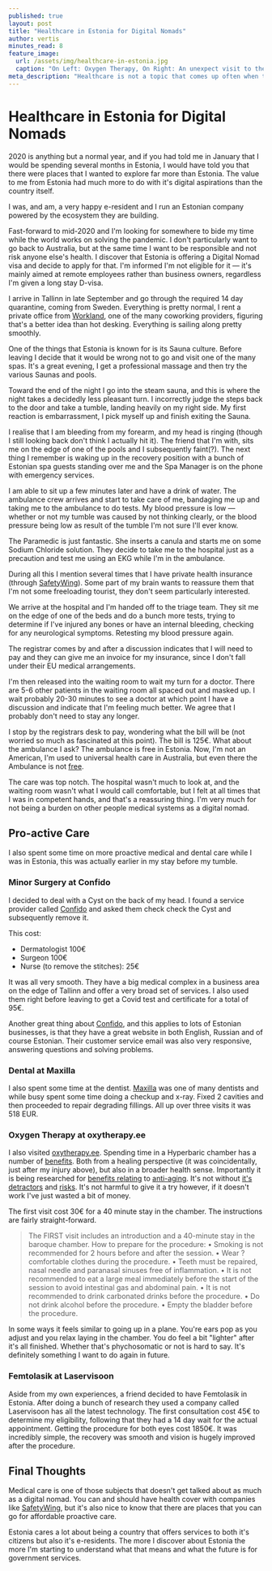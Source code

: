 ```yaml
---
published: true
layout: post
title: "Healthcare in Estonia for Digital Nomads"
author: vertis
minutes_read: 8
feature_image:
  url: /assets/img/healthcare-in-estonia.jpg
  caption: "On Left: Oxygen Therapy, On Right: An unexpect visit to the emergency room"
meta_description: "Healthcare is not a topic that comes up often when talking about being a digital nomad"
---
```

# Healthcare in Estonia for Digital Nomads

2020 is anything but a normal year, and if you had told me in January that I would be spending several months in Estonia, I would have told you that there were places that I wanted to explore far more than Estonia. The value to me from Estonia had much more to do with it's digital aspirations than the country itself.

I was, and am, a very happy e-resident and I run an Estonian company powered by the ecosystem they are building.

Fast-forward to mid-2020 and I'm looking for somewhere to bide my time while the world works on solving the pandemic. I don't particularly want to go back to Australia, but at the same time I want to be responsible and not risk anyone else's health. I discover that Estonia is offering a Digital Nomad visa and decide to apply for that. I'm informed I'm not eligible for it — it's mainly aimed at remote employees rather than business owners, regardless I'm given a long stay D-visa.

I arrive in Tallinn in late September and go through the required 14 day quarantine, coming from Sweden. Everything is pretty normal, I rent a private office from [Workland](https://workland.ee), one of the many coworking providers, figuring that's a better idea than hot desking. Everything is sailing along pretty smoothly.

One of the things that Estonia is known for is its Sauna culture. Before leaving I decide that it would be wrong not to go and visit one of the many spas. It's a great evening, I get a professional massage and then try the various Saunas and pools.

Toward the end of the night I go into the steam sauna, and this is where the night takes a decidedly less pleasant turn. I incorrectly judge the steps back to the door and take a tumble, landing heavily on my right side. My first reaction is embarrassment, I pick myself up and finish exiting the Sauna.

I realise that I am bleeding from my forearm, and my head is ringing (though I still looking back don't think I actually hit it). The friend that I'm with, sits me on the edge of one of the pools and I subsequently faint(?). The next thing I remember is waking up in the recovery position with a bunch of Estonian spa guests standing over me and the Spa Manager is on the phone with emergency services.

I am able to sit up a few minutes later and have a drink of water. The ambulance crew arrives and start to take care of me, bandaging me up and taking me to the ambulance to do tests. My blood pressure is low — whether or not my tumble was caused by not thinking clearly, or the blood pressure being low as result of the tumble I'm not sure I'll ever know.

The Paramedic is just fantastic. She inserts a canula and starts me on some Sodium Chloride solution. They decide to take me to the hospital just as a precaution and test me using an EKG while I'm in the ambulance.

During all this I mention several times that I have private health insurance (through [SafetyWing](safetywing.com)). Some part of my brain wants to reassure them that I'm not some freeloading tourist, they don't seem particularly interested.

We arrive at the hospital and I'm handed off to the triage team. They sit me on the edge of one of the beds and do a bunch more tests, trying to determine if I've injured any bones or have an internal bleeding, checking for any neurological symptoms. Retesting my blood pressure again.

The registrar comes by and after a discussion indicates that I will need to pay and they can give me an invoice for my insurance, since I don't fall under their EU medical arrangements.

I'm then released into the waiting room to wait my turn for a doctor. There are 5-6 other patients in the waiting room all spaced out and masked up. I wait probably 20-30 minutes to see a doctor at which point I have a discussion and indicate that I'm feeling much better. We agree that I probably don't need to stay any longer.

I stop by the registrars desk to pay, wondering what the bill will be (not worried so much as fascinated at this point). The bill is 125€. What about the ambulance I ask? The ambulance is free  in Estonia. Now, I'm not an American, I'm used to universal health care in Australia, but even there the Ambulance is not [free](https://www.nib.com.au/the-checkup/health-cover/how-much-does-it-cost-to-call-an-emergency-ambulance-in-my-state).

The care was top notch. The hospital wasn't much to look at, and the waiting room wasn't what I would call comfortable, but I felt at all times that I was in competent hands, and that's a reassuring thing. I'm very much for not being a burden on other people medical systems as a digital nomad.


## Pro-active Care
I also spent some time on more proactive medical and dental care while I was in Estonia, this was actually earlier in my stay before my tumble. 

### Minor Surgery at Confido
I decided to deal with a Cyst on the back of my head. I found a service provider called [Confido](https://confido.ee) and asked them check check the Cyst and subsequently remove it.

This cost:
  - Dermatologist 100€
  - Surgeon 100€
  - Nurse (to remove the stitches): 25€

It was all very smooth. They have a big medical complex in a business area on the edge of Tallinn and offer a very broad set of services. I also used them right before leaving to get a Covid test and certificate for a total of  95€.

Another great thing about [Confido](https://confido.ee), and this applies to lots of Estonian businesses, is that they have a great website in both English, Russian and of course Estonian. Their customer service email was also very responsive, answering questions and solving problems.

### Dental at Maxilla
I also spent some time at the dentist. [Maxilla](https://www.maxilla.ee/en/services/) was one of many dentists and while busy spent some time doing a checkup and x-ray. Fixed 2 cavities and then proceeded to repair degrading fillings. All up over three visits it was 518 EUR.

### Oxygen Therapy at oxytherapy.ee
I also visited [oxytherapy.ee](http://oxytherapy.ee/). Spending time in a Hyperbaric chamber has a number of [benefits](https://www.mayoclinic.org/tests-procedures/hyperbaric-oxygen-therapy/about/pac-20394380). Both from a healing perspective (it was coincidentally, just after my injury above), but also in a broader health sense. Importantly it is being researched for [benefits relating](https://www.sciencedaily.com/releases/2020/11/201120150728.htm) to [anti-aging](https://pubmed.ncbi.nlm.nih.gov/33206062/). It's not without [it's](https://www.fightaging.org/archives/2020/11/overhyping-the-effects-of-hyperbaric-oxygen-treatment-on-aging/) [detractors](https://www.popsci.com/health/hyperbaric-chambers-anti-aging-science/) and [risks](https://www.mcgill.ca/oss/article/health-pseudoscience/so-you-want-pop-hyperbaric-oxygen-chamber-rid-yourself-wrinkles). It's not harmful to give it a try however, if it doesn't work I've just wasted a bit of money.

The first visit cost 30€ for a 40 minute stay in the chamber. The instructions are fairly straight-forward.

> The FIRST visit includes an introduction and a 40-minute stay in the baroque chamber. How to prepare for the procedure: • Smoking is not recommended for 2 hours before and after the session. • Wear ?comfortable clothes during the procedure. • Teeth must be repaired, nasal needle and paranasal sinuses free of inflammation. • It is not recommended to eat a large meal immediately before the start of the session to avoid intestinal gas and abdominal pain. • It is not recommended to drink carbonated drinks before the procedure. • Do not drink alcohol before the procedure. • Empty the bladder before the procedure.

In some ways it feels similar to going up in a plane. You're ears pop as you adjust and you relax laying in the chamber. You do feel a bit "lighter" after it's all finished. Whether that's phychosomatic or not is hard to say. It's definitely something I want to do again in future.

### Femtolasik at Laservisoon
Aside from my own experiences, a friend decided to have Femtolasik in Estonia. After doing a bunch of research they used a company called Laservisoon has all the latest technology. The first consultation cost 45€ to determine my eligibility, following that they had a 14 day wait for the actual appointment. Getting the procedure for both eyes cost 1850€. It was incredibly simple, the recovery was smooth and vision is hugely improved after the procedure.


## Final Thoughts
Medical care is one of those subjects that doesn't get talked about as much as a digital nomad. You can and should have health cover with companies like [SafetyWing](https://safetywing.com), but it's also nice to know that there are places that you can go for affordable proactive care.

Estonia cares a lot about being a country that offers services to both it's citizens but also it's e-residents. The more I discover about Estonia the more I'm starting to understand what that means and what the future is for government services.